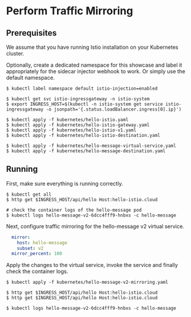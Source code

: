 # Perform Traffic Mirroring

## Prerequisites

We assume that you have running Istio installation on your Kubernetes cluster.

Optionally, create a dedicated namespace for this showcase and label it appropriately for the sidecar injector webhook to work. Or simply use the default namespace.

```
$ kubectl label namespace default istio-injection=enabled

$ kubectl get svc istio-ingressgateway -n istio-system
$ export INGRESS_HOST=$(kubectl -n istio-system get service istio-ingressgateway -o jsonpath='{.status.loadBalancer.ingress[0].ip}')

$ kubectl apply -f kubernetes/hello-istio.yaml
$ kubectl apply -f kubernetes/hello-istio-gateway.yaml
$ kubectl apply -f kubernetes/hello-istio-v1.yaml
$ kubectl apply -f kubernetes/hello-istio-destination.yaml

$ kubectl apply -f kubernetes/hello-message-virtual-service.yaml
$ kubectl apply -f kubernetes/hello-message-destination.yaml
```

## Running

First, make sure everything is running correctly.
```
$ kubectl get all
$ http get $INGRESS_HOST/api/hello Host:hello-istio.cloud

# check the container logs of the hello-message pod
$ kubectl logs hello-message-v2-6dcc4fff9-hnbxs -c hello-message
```

Next, configure traffic mirroring for the hello-message v2 virtual service.

```yaml
  mirror:
    host: hello-message
    subset: v2
  mirror_percent: 100
```

Apply the changes to the virtual service, invoke the service and finally check the container logs.

```
$ kubectl apply -f kubernetes/hello-message-v2-mirroring.yaml

$ http get $INGRESS_HOST/api/hello Host:hello-istio.cloud
$ http get $INGRESS_HOST/api/hello Host:hello-istio.cloud

$ kubectl logs hello-message-v2-6dcc4fff9-hnbxs -c hello-message
```